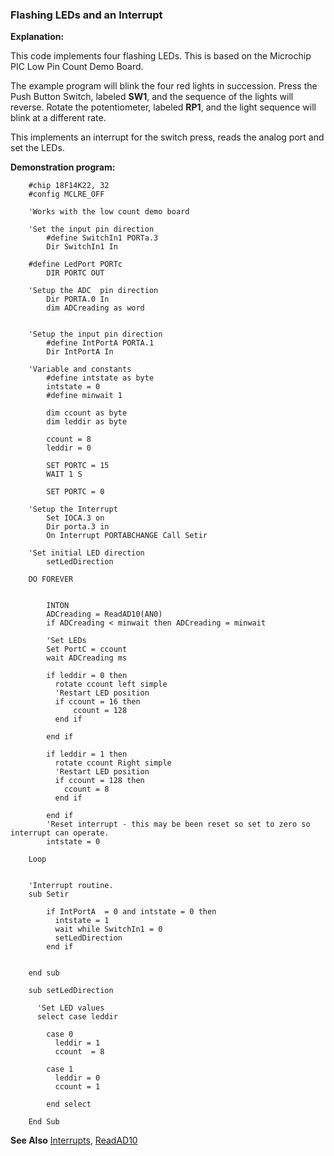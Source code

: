 <div class="section">

<div class="titlepage">

<div>

<div>

### <span id="_flashing_leds_and_an_interrupt"></span>Flashing LEDs and an Interrupt

</div>

</div>

</div>

<span class="strong">**Explanation:**</span>

This code implements four flashing LEDs. This is based on the Microchip
PIC Low Pin Count Demo Board.

The example program will blink the four red lights in succession. Press
the Push Button Switch, labeled <span class="strong">**SW1**</span>, and
the sequence of the lights will reverse. Rotate the potentiometer,
labeled <span class="strong">**RP1**</span>, and the light sequence will
blink at a different rate.

This implements an interrupt for the switch press, reads the analog port
and set the LEDs.

<span class="strong">**Demonstration program:**</span>

``` screen
    #chip 18F14K22, 32
    #config MCLRE_OFF

    'Works with the low count demo board

    'Set the input pin direction
        #define SwitchIn1 PORTa.3
        Dir SwitchIn1 In

    #define LedPort PORTc
        DIR PORTC OUT

    'Setup the ADC  pin direction
        Dir PORTA.0 In
        dim ADCreading as word


    'Setup the input pin direction
        #define IntPortA PORTA.1
        Dir IntPortA In

    'Variable and constants
        #define intstate as byte
        intstate = 0
        #define minwait 1

        dim ccount as byte
        dim leddir as byte

        ccount = 8
        leddir = 0

        SET PORTC = 15
        WAIT 1 S

        SET PORTC = 0

    'Setup the Interrupt
        Set IOCA.3 on
        Dir porta.3 in
        On Interrupt PORTABCHANGE Call Setir

    'Set initial LED direction
        setLedDirection

    DO FOREVER


        INTON
        ADCreading = ReadAD10(AN0)
        if ADCreading < minwait then ADCreading = minwait

        'Set LEDs
        Set PortC = ccount
        wait ADCreading ms

        if leddir = 0 then
          rotate ccount left simple
          'Restart LED position
          if ccount = 16 then
              ccount = 128
          end if

        end if

        if leddir = 1 then
          rotate ccount Right simple
          'Restart LED position
          if ccount = 128 then
            ccount = 8
          end if

        end if
        'Reset interrupt - this may be been reset so set to zero so interrupt can operate.
        intstate = 0

    Loop


    'Interrupt routine.
    sub Setir

        if IntPortA  = 0 and intstate = 0 then
          intstate = 1
          wait while SwitchIn1 = 0
          setLedDirection
        end if


    end sub

    sub setLedDirection

      'Set LED values
      select case leddir

        case 0
          leddir = 1
          ccount  = 8

        case 1
          leddir = 0
          ccount = 1

        end select

    End Sub
```

<span class="strong">**See Also**</span>
<a href="_interrupts.html" class="link" title="Interrupts">Interrupts</a>,
<a href="_readad10.html" class="link" title="ReadAD10">ReadAD10</a>

</div>

